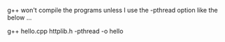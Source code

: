 g++ won't compile the programs unless I use the -pthread option like the below ...

g++ hello.cpp httplib.h -pthread -o hello